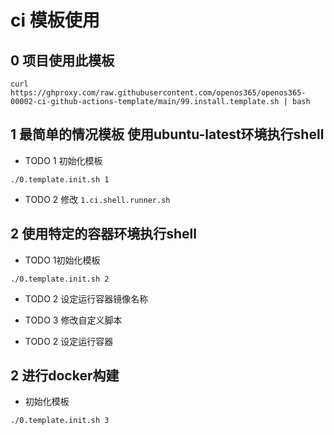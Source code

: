 # ci 模板使用


## 0 项目使用此模板

```
curl https://ghproxy.com/raw.githubusercontent.com/openos365/openos365-00002-ci-github-actions-template/main/99.install.template.sh | bash
```

## 1 最简单的情况模板 使用ubuntu-latest环境执行shell

* TODO 1 初始化模板
```
./0.template.init.sh 1
```
* TODO 2 修改 `1.ci.shell.runner.sh`

## 2 使用特定的容器环境执行shell

* TODO 1初始化模板
```
./0.template.init.sh 2
```
* TODO 2 设定运行容器镜像名称
* TODO 3 修改自定义脚本

* TODO 2 设定运行容器


## 2 进行docker构建

* 初始化模板

```
./0.template.init.sh 3
```